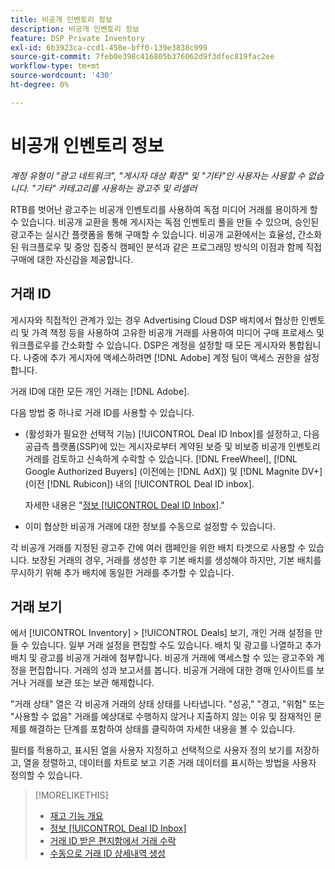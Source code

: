 ```yaml
---
title: 비공개 인벤토리 정보
description: 비공개 인벤토리 정보
feature: DSP Private Inventory
exl-id: 6b3923ca-ccd1-450e-bff0-139e3838c999
source-git-commit: 7feb0e398c416805b376062d9f3dfec819fac2ee
workflow-type: tm+mt
source-wordcount: '430'
ht-degree: 0%

---
```


# 비공개 인벤토리 정보

*계정 유형이 &quot;광고 네트워크&quot;, &quot;게시자 대상 확장&quot; 및 &quot;기타&quot;인 사용자는 사용할 수 없습니다. &quot;기타&quot; 카테고리를 사용하는 광고주 및 리셀러*

RTB를 벗어난 광고주는 비공개 인벤토리를 사용하여 독점 미디어 거래를 용이하게 할 수 있습니다. 비공개 교환을 통해 게시자는 독점 인벤토리 풀을 만들 수 있으며, 승인된 광고주는 실시간 플랫폼을 통해 구매할 수 있습니다. 비공개 교환에서는 효율성, 간소화된 워크플로우 및 중앙 집중식 캠페인 분석과 같은 프로그래밍 방식의 이점과 함께 직접 구매에 대한 자신감을 제공합니다.

## 거래 ID

게시자와 직접적인 관계가 있는 경우 Advertising Cloud DSP 배치에서 협상한 인벤토리 및 가격 책정 등을 사용하여 고유한 비공개 거래를 사용하여 미디어 구매 프로세스 및 워크플로우를 간소화할 수 있습니다. DSP은 계정을 설정할 때 모든 게시자와 통합됩니다. 나중에 추가 게시자에 액세스하려면 [!DNL Adobe] 계정 팀이 액세스 권한을 설정합니다. <!-- + sentence from Ramey? (no longer here) about how we certify the publishers -->

거래 ID에 대한 모든 개인 거래는 [!DNL Adobe].

다음 방법 중 하나로 거래 ID를 사용할 수 있습니다.

* (활성화가 필요한 선택적 기능) [!UICONTROL Deal ID Inbox]를 설정하고, 다음 공급측 플랫폼(SSP)에 있는 게시자로부터 계약된 보증 및 비보증 비공개 인벤토리 거래를 검토하고 신속하게 수락할 수 있습니다. [!DNL FreeWheel], [!DNL Google Authorized Buyers] (이전에는 [!DNL AdX]) 및 [!DNL Magnite DV+] (이전 [!DNL Rubicon]) 내의 [!UICONTROL Deal ID inbox].

   자세한 내용은 &quot;[정보 [!UICONTROL Deal ID Inbox]](deal-id-inbox-about.md).&quot;

* 이미 협상한 비공개 거래에 대한 정보를 수동으로 설정할 수 있습니다.

각 비공개 거래를 지정된 광고주 간에 여러 캠페인을 위한 배치 타겟으로 사용할 수 있습니다. 보장된 거래의 경우, 거래를 생성한 후 기본 배치를 생성해야 하지만, 기본 배치를 무시하기 위해 추가 배치에 동일한 거래를 추가할 수 있습니다.

## 거래 보기

에서 [!UICONTROL Inventory] > [!UICONTROL Deals] 보기, 개인 거래 설정을 만들 수 있습니다. 일부 거래 설정을 편집할 수도 있습니다. 배치 및 광고를 나열하고 추가 배치 및 광고를 비공개 거래에 첨부합니다. 비공개 거래에 액세스할 수 있는 광고주와 계정을 편집합니다. 거래의 성과 보고서를 봅니다. 비공개 거래에 대한 경매 인사이트를 보거나 거래를 보관 또는 보관 해제합니다.<!-- ; or edit the attribute tags for a deal -->

&quot;거래 상태&quot; 열은 각 비공개 거래의 상태 상태를 나타냅니다. &quot;성공,&quot; &quot;경고, &quot;위험&quot; 또는 &quot;사용할 수 없음&quot; 거래를 예상대로 수행하지 않거나 지출하지 않는 이유 및 잠재적인 문제를 해결하는 단계를 포함하여 상태를 클릭하여 자세한 내용을 볼 수 있습니다.

필터를 적용하고, 표시된 열을 사용자 지정하고 선택적으로 사용자 정의 보기를 저장하고, 열을 정렬하고, 데이터를 차트로 보고 기존 거래 데이터를 표시하는 방법을 사용자 정의할 수 있습니다.

>[!MORELIKETHIS]
>
>* [재고 기능 개요](/help/dsp/inventory/inventory-overview.md)
>* [정보 [!UICONTROL Deal ID Inbox]](/help/dsp/inventory/deal-id-inbox-about.md)
>* [거래 ID 받은 편지함에서 거래 수락](deal-id-inbox-accept.md)
>* [수동으로 거래 ID 상세내역 생성](deal-id-create.md)

